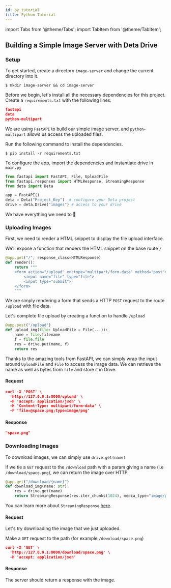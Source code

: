 ```yaml
---
id: py_tutorial
title: Python Tutorial
---
```

import Tabs from '@theme/Tabs';
import TabItem from '@theme/TabItem';


## Building a Simple Image Server with Deta Drive


### Setup
To get started, create a directory `image-server` and change the current directory into it.
```shell
$ mkdir image-server && cd image-server
```
Before we begin, let's install all the necessary dependencies for this project. Create a `requirements.txt` with the following lines:
```json
fastapi
deta
python-multipart
```
We are using `FastAPI` to build our simple image server, and `python-multipart` allows us access the uploaded files. 

Run the following command to install the dependencies.
```shell
$ pip install -r requirements.txt
```

To configure the app, import the dependencies and instantiate drive in `main.py`

```python
from fastapi import FastAPI, File, UploadFile
from fastapi.responses import HTMLResponse, StreamingResponse
from deta import Deta

app = FastAPI()
deta = Deta("Project_Key")  # configure your Deta project 
drive = deta.Drive("images") # access to your drive
```

We have everything we need to 🚀

### Uploading Images 
First, we need to render a HTML snippet to display the file upload interface.

We'll expose a function that renders the HTML snippet on the base route `/`
```python
@app.get("/", response_class=HTMLResponse)
def render():
    return """
    <form action="/upload" enctype="multipart/form-data" method="post">
        <input name="file" type="file">
        <input type="submit">
    </form>
    """
```

We are simply rendering a form that sends a HTTP `POST` request to the route `/upload` with file data.

Let's complete file upload by creating a function to handle `/upload`

```python
@app.post("/upload")
def upload_img(file: UploadFile = File(...)):
    name = file.filename
    f = file.file
    res = drive.put(name, f)
    return res
```

Thanks to the amazing tools from FastAPI, we can simply wrap the input around `UploadFile` and `File` to access the image data. We can retrieve the name as well as bytes from `file` and store it in Drive. 

#### Request

```json
curl -X 'POST' \
  'http://127.0.0.1:8000/upload' \
  -H 'accept: application/json' \
  -H 'Content-Type: multipart/form-data' \
  -F 'file=@space.png;type=image/png'
```

#### Response

```json
"space.png"
```


### Downloading Images
To download images, we can simply use `drive.get(name)`

If we tie a `GET` request to the `/download` path with a param giving a name (i.e `/download/space.png`), we can return the image over HTTP.
```python
@app.get("/download/{name}")
def download_img(name: str):
    res = drive.get(name)
    return StreamingResponse(res.iter_chunks(1024), media_type="image/png")
```

You can learn more about `StreamingResponse` [here](https://fastapi.tiangolo.com/advanced/custom-response/#streamingresponse).

#### Request
Let's try downloading the image that we just uploaded.

Make a `GET` request to the path (for example `/download/space.png`)

```json
curl -X 'GET' \
  'http://127.0.0.1:8000/download/space.png' \
  -H 'accept: application/json'
```

#### Response
The server should return a response with the image.
